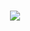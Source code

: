 <h1 align="center">
    <img src="https://readme-typing-svg.herokuapp.com?font=Roboto+Slab&color=#ff6e96&lines=Hello+there%2C+I'm+Geovanni+%F0%9F%91%8B">
    </a>
</h1>
